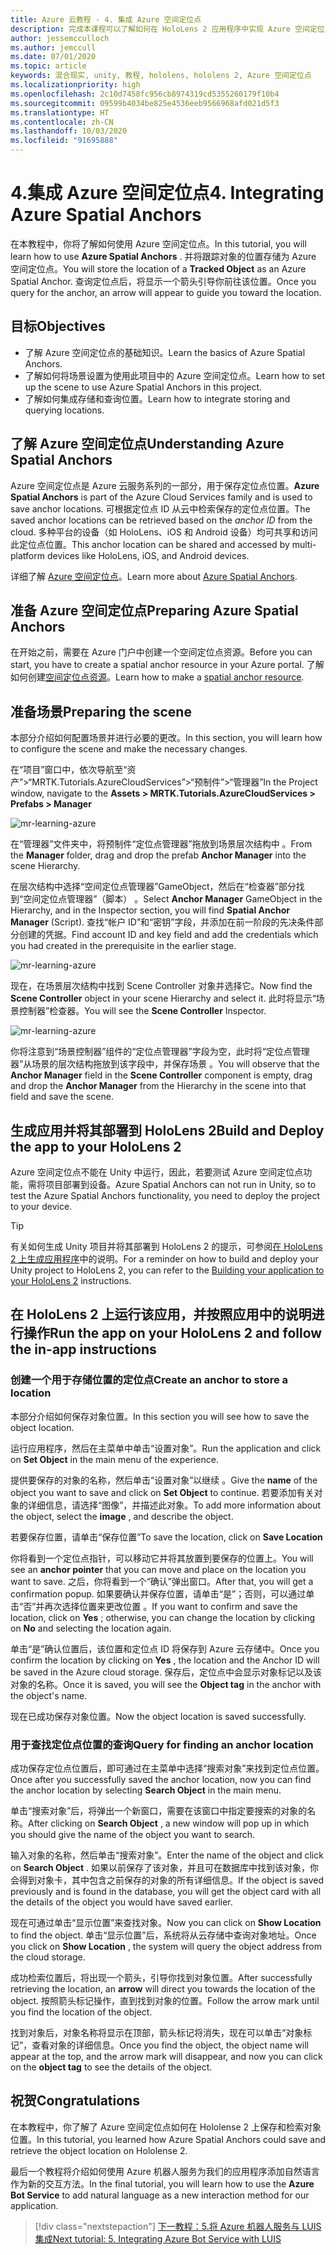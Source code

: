 ```yaml
---
title: Azure 云教程 - 4. 集成 Azure 空间定位点
description: 完成本课程可以了解如何在 HoloLens 2 应用程序中实现 Azure 空间定位点。
author: jessemcculloch
ms.author: jemccull
ms.date: 07/01/2020
ms.topic: article
keywords: 混合现实, unity, 教程, hololens, hololens 2, Azure 空间定位点
ms.localizationpriority: high
ms.openlocfilehash: 2c10d7458fc956cb8974319cd5355260179f10b4
ms.sourcegitcommit: 09599b4034be825e4536eeb9566968afd021d5f3
ms.translationtype: HT
ms.contentlocale: zh-CN
ms.lasthandoff: 10/03/2020
ms.locfileid: "91695888"
---
```

# <a name="4-integrating-azure-spatial-anchors"></a><span data-ttu-id="5506c-105">4.集成 Azure 空间定位点</span><span class="sxs-lookup"><span data-stu-id="5506c-105">4. Integrating Azure Spatial Anchors</span></span>

<span data-ttu-id="5506c-106">在本教程中，你将了解如何使用 Azure 空间定位点。</span><span class="sxs-lookup"><span data-stu-id="5506c-106">In this tutorial, you will learn how to use **Azure Spatial Anchors** .</span></span> <span data-ttu-id="5506c-107">并将跟踪对象的位置存储为 Azure 空间定位点。</span><span class="sxs-lookup"><span data-stu-id="5506c-107">You will store the location of a **Tracked Object** as an Azure Spatial Anchor.</span></span> <span data-ttu-id="5506c-108">查询定位点后，将显示一个箭头引导你前往该位置。</span><span class="sxs-lookup"><span data-stu-id="5506c-108">Once you query for the anchor, an arrow will appear to guide you toward the location.</span></span>

## <a name="objectives"></a><span data-ttu-id="5506c-109">目标</span><span class="sxs-lookup"><span data-stu-id="5506c-109">Objectives</span></span>

* <span data-ttu-id="5506c-110">了解 Azure 空间定位点的基础知识。</span><span class="sxs-lookup"><span data-stu-id="5506c-110">Learn the basics of Azure Spatial Anchors.</span></span>
* <span data-ttu-id="5506c-111">了解如何将场景设置为使用此项目中的 Azure 空间定位点。</span><span class="sxs-lookup"><span data-stu-id="5506c-111">Learn how to set up the scene to use Azure Spatial Anchors in this project.</span></span>
* <span data-ttu-id="5506c-112">了解如何集成存储和查询位置。</span><span class="sxs-lookup"><span data-stu-id="5506c-112">Learn how to integrate storing and querying locations.</span></span>

## <a name="understanding-azure-spatial-anchors"></a><span data-ttu-id="5506c-113">了解 Azure 空间定位点</span><span class="sxs-lookup"><span data-stu-id="5506c-113">Understanding Azure Spatial Anchors</span></span>

 <span data-ttu-id="5506c-114">Azure 空间定位点是 Azure 云服务系列的一部分，用于保存定位点位置。</span><span class="sxs-lookup"><span data-stu-id="5506c-114">**Azure Spatial Anchors** is part of the Azure Cloud Services family and is used to save anchor locations.</span></span> <span data-ttu-id="5506c-115">可根据定位点 ID 从云中检索保存的定位点位置。</span><span class="sxs-lookup"><span data-stu-id="5506c-115">The saved anchor locations can be retrieved based on the *anchor ID* from the cloud.</span></span> <span data-ttu-id="5506c-116">多种平台的设备（如 HoloLens、iOS 和 Android 设备）均可共享和访问此定位点位置。</span><span class="sxs-lookup"><span data-stu-id="5506c-116">This anchor location can be shared and accessed by multi-platform devices like HoloLens, iOS, and Android devices.</span></span>

<span data-ttu-id="5506c-117">详细了解 [Azure 空间定位点](https://docs.microsoft.com/azure/spatial-anchors/overview)。</span><span class="sxs-lookup"><span data-stu-id="5506c-117">Learn more about [Azure Spatial Anchors](https://docs.microsoft.com/azure/spatial-anchors/overview).</span></span>

## <a name="preparing-azure-spatial-anchors"></a><span data-ttu-id="5506c-118">准备 Azure 空间定位点</span><span class="sxs-lookup"><span data-stu-id="5506c-118">Preparing Azure Spatial Anchors</span></span>

<span data-ttu-id="5506c-119">在开始之前，需要在 Azure 门户中创建一个空间定位点资源。</span><span class="sxs-lookup"><span data-stu-id="5506c-119">Before you can start, you have to create a spatial anchor resource in your Azure portal.</span></span>
<span data-ttu-id="5506c-120">了解如何创建[空间定位点资源](https://docs.microsoft.com/azure/spatial-anchors/quickstarts/get-started-hololens#create-a-spatial-anchors-resource)。</span><span class="sxs-lookup"><span data-stu-id="5506c-120">Learn how to make a [spatial anchor resource](https://docs.microsoft.com/azure/spatial-anchors/quickstarts/get-started-hololens#create-a-spatial-anchors-resource).</span></span>

## <a name="preparing-the-scene"></a><span data-ttu-id="5506c-121">准备场景</span><span class="sxs-lookup"><span data-stu-id="5506c-121">Preparing the scene</span></span>

<span data-ttu-id="5506c-122">本部分介绍如何配置场景并进行必要的更改。</span><span class="sxs-lookup"><span data-stu-id="5506c-122">In this section, you will learn how to configure the scene and make the necessary changes.</span></span>

<span data-ttu-id="5506c-123">在“项目”窗口中，依次导航至“资产”>“MRTK.Tutorials.AzureCloudServices”>“预制件”>“管理器”</span><span class="sxs-lookup"><span data-stu-id="5506c-123">In the Project window, navigate to the **Assets > MRTK.Tutorials.AzureCloudServices > Prefabs > Manager**</span></span>

![mr-learning-azure](images/mr-learning-azure/tutorial4-section1-step1-1.png)

<span data-ttu-id="5506c-125">在“管理器”文件夹中，将预制件“定位点管理器”拖放到场景层次结构中 。</span><span class="sxs-lookup"><span data-stu-id="5506c-125">From the **Manager** folder, drag and drop the prefab **Anchor Manager** into the scene Hierarchy.</span></span>

<span data-ttu-id="5506c-126">在层次结构中选择“空间定位点管理器”GameObject，然后在“检查器”部分找到“空间定位点管理器”（脚本） 。</span><span class="sxs-lookup"><span data-stu-id="5506c-126">Select **Anchor Manager** GameObject in the Hierarchy, and in the Inspector section, you will find **Spatial Anchor Manager** (Script).</span></span> <span data-ttu-id="5506c-127">查找“帐户 ID”和“密钥”字段，并添加在前一阶段的先决条件部分创建的凭据。</span><span class="sxs-lookup"><span data-stu-id="5506c-127">Find account ID and key field and add the credentials which you had created in the prerequisite in the earlier stage.</span></span>

![mr-learning-azure](images/mr-learning-azure/tutorial4-section1-step2-1.png)

<span data-ttu-id="5506c-129">现在，在场景层次结构中找到 Scene Controller 对象并选择它。</span><span class="sxs-lookup"><span data-stu-id="5506c-129">Now find the **Scene Controller** object in your scene Hierarchy and select it.</span></span> <span data-ttu-id="5506c-130">此时将显示“场景控制器”检查器。</span><span class="sxs-lookup"><span data-stu-id="5506c-130">You will see the **Scene Controller** Inspector.</span></span>

![mr-learning-azure](images/mr-learning-azure/tutorial4-section1-step3-1.png)

<span data-ttu-id="5506c-132">你将注意到“场景控制器”组件的“定位点管理器”字段为空，此时将“定位点管理器”从场景的层次结构拖放到该字段中，并保存场景  。</span><span class="sxs-lookup"><span data-stu-id="5506c-132">You will observe that the **Anchor Manager** field in the **Scene Controller** component is empty, drag and drop the **Anchor Manager** from the Hierarchy in the scene into that field and save the scene.</span></span>

## <a name="build-and-deploy-the-app-to-your-hololens-2"></a><span data-ttu-id="5506c-133">生成应用并将其部署到 HoloLens 2</span><span class="sxs-lookup"><span data-stu-id="5506c-133">Build and Deploy the app to your HoloLens 2</span></span>

<span data-ttu-id="5506c-134">Azure 空间定位点不能在 Unity 中运行，因此，若要测试 Azure 空间定位点功能，需将项目部署到设备。</span><span class="sxs-lookup"><span data-stu-id="5506c-134">Azure Spatial Anchors can not run in Unity, so to test the Azure Spatial Anchors functionality, you need to deploy the project to your device.</span></span>

> [!TIP]
> <span data-ttu-id="5506c-135">有关如何生成 Unity 项目并将其部署到 HoloLens 2 的提示，可参阅[在 HoloLens 2 上生成应用程序](mr-learning-base-02.md#building-your-application-to-your-hololens-2)中的说明。</span><span class="sxs-lookup"><span data-stu-id="5506c-135">For a reminder on how to build and deploy your Unity project to HoloLens 2, you can refer to the [Building your application to your HoloLens 2](mr-learning-base-02.md#building-your-application-to-your-hololens-2) instructions.</span></span>

## <a name="run-the-app-on-your-hololens-2-and-follow-the-in-app-instructions"></a><span data-ttu-id="5506c-136">在 HoloLens 2 上运行该应用，并按照应用中的说明进行操作</span><span class="sxs-lookup"><span data-stu-id="5506c-136">Run the app on your HoloLens 2 and follow the in-app instructions</span></span>

### <a name="create-an-anchor-to-store-a-location"></a><span data-ttu-id="5506c-137">创建一个用于存储位置的定位点</span><span class="sxs-lookup"><span data-stu-id="5506c-137">Create an anchor to store a location</span></span>

<span data-ttu-id="5506c-138">本部分介绍如何保存对象位置。</span><span class="sxs-lookup"><span data-stu-id="5506c-138">In this section you will see how to save the object location.</span></span>

<span data-ttu-id="5506c-139">运行应用程序，然后在主菜单中单击“设置对象”。</span><span class="sxs-lookup"><span data-stu-id="5506c-139">Run the application and click on **Set Object** in the main menu of the experience.</span></span>

<span data-ttu-id="5506c-140">提供要保存的对象的名称，然后单击“设置对象”以继续 。</span><span class="sxs-lookup"><span data-stu-id="5506c-140">Give the **name** of the object you want to save and click on **Set Object** to continue.</span></span> <span data-ttu-id="5506c-141">若要添加有关对象的详细信息，请选择“图像”，并描述此对象。</span><span class="sxs-lookup"><span data-stu-id="5506c-141">To add more information about the object, select the **image** , and describe the object.</span></span>

<span data-ttu-id="5506c-142">若要保存位置，请单击“保存位置”</span><span class="sxs-lookup"><span data-stu-id="5506c-142">To save the location, click on **Save Location**</span></span>

<span data-ttu-id="5506c-143">你将看到一个定位点指针，可以移动它并将其放置到要保存的位置上。</span><span class="sxs-lookup"><span data-stu-id="5506c-143">You will see an **anchor pointer** that you can move and place on the location you want to save.</span></span> <span data-ttu-id="5506c-144">之后，你将看到一个“确认”弹出窗口。</span><span class="sxs-lookup"><span data-stu-id="5506c-144">After that, you will get a confirmation popup.</span></span> <span data-ttu-id="5506c-145">如果要确认并保存位置，请单击“是”；否则，可以通过单击“否”并再次选择位置来更改位置 。</span><span class="sxs-lookup"><span data-stu-id="5506c-145">If you want to confirm and save the location, click on **Yes** ; otherwise, you can change the location by clicking on **No** and selecting the location again.</span></span>

<span data-ttu-id="5506c-146">单击“是”确认位置后，该位置和定位点 ID 将保存到 Azure 云存储中。</span><span class="sxs-lookup"><span data-stu-id="5506c-146">Once you confirm the location by clicking on **Yes** , the location and the Anchor ID will be saved in the Azure cloud storage.</span></span> <span data-ttu-id="5506c-147">保存后，定位点中会显示对象标记以及该对象的名称。</span><span class="sxs-lookup"><span data-stu-id="5506c-147">Once it is saved, you will see the **Object tag**  in the anchor with the object's name.</span></span>

<span data-ttu-id="5506c-148">现在已成功保存对象位置。</span><span class="sxs-lookup"><span data-stu-id="5506c-148">Now the object location is saved successfully.</span></span>

### <a name="query-for-finding-an-anchor-location"></a><span data-ttu-id="5506c-149">用于查找定位点位置的查询</span><span class="sxs-lookup"><span data-stu-id="5506c-149">Query for finding an anchor location</span></span>

<span data-ttu-id="5506c-150">成功保存定位点位置后，即可通过在主菜单中选择“搜索对象”来找到定位点位置。</span><span class="sxs-lookup"><span data-stu-id="5506c-150">Once after you successfully saved the anchor location, now you can find the anchor location by selecting **Search Object** in the main menu.</span></span>

<span data-ttu-id="5506c-151">单击“搜索对象”后，将弹出一个新窗口，需要在该窗口中指定要搜索的对象的名称。</span><span class="sxs-lookup"><span data-stu-id="5506c-151">After clicking on **Search Object** , a new window will pop up in which you should give the name of the object you want to search.</span></span>

<span data-ttu-id="5506c-152">输入对象的名称，然后单击“搜索对象”。</span><span class="sxs-lookup"><span data-stu-id="5506c-152">Enter the name of the object and click on **Search Object** .</span></span> <span data-ttu-id="5506c-153">如果以前保存了该对象，并且可在数据库中找到该对象，你会得到对象卡，其中包含之前保存的对象的所有详细信息。</span><span class="sxs-lookup"><span data-stu-id="5506c-153">If the object is saved previously and is found in the database, you will get the object card with all the details of the object you would have saved earlier.</span></span>

<span data-ttu-id="5506c-154">现在可通过单击“显示位置”来查找对象。</span><span class="sxs-lookup"><span data-stu-id="5506c-154">Now you can click on **Show Location** to find the object.</span></span> <span data-ttu-id="5506c-155">单击“显示位置”后，系统将从云存储中查询对象地址。</span><span class="sxs-lookup"><span data-stu-id="5506c-155">Once you click on **Show Location** , the system will query the object address from the cloud storage.</span></span>

<span data-ttu-id="5506c-156">成功检索位置后，将出现一个箭头，引导你找到对象位置。</span><span class="sxs-lookup"><span data-stu-id="5506c-156">After successfully retrieving the location, an **arrow** will direct you towards the location of the object.</span></span> <span data-ttu-id="5506c-157">按照箭头标记操作，直到找到对象的位置。</span><span class="sxs-lookup"><span data-stu-id="5506c-157">Follow the arrow mark until you find the location of the object.</span></span>

<span data-ttu-id="5506c-158">找到对象后，对象名称将显示在顶部，箭头标记将消失，现在可以单击“对象标记”，查看对象的详细信息。</span><span class="sxs-lookup"><span data-stu-id="5506c-158">Once you find the object, the object name will appear at the top, and the arrow mark will disappear, and now you can click on the **object tag** to see the details of the object.</span></span>

## <a name="congratulations"></a><span data-ttu-id="5506c-159">祝贺</span><span class="sxs-lookup"><span data-stu-id="5506c-159">Congratulations</span></span>

<span data-ttu-id="5506c-160">在本教程中，你了解了 Azure 空间定位点如何在 Hololense 2 上保存和检索对象位置。</span><span class="sxs-lookup"><span data-stu-id="5506c-160">In this tutorial, you learned how Azure Spatial Anchors could save and retrieve the object location on Hololense 2.</span></span>

<span data-ttu-id="5506c-161">最后一个教程将介绍如何使用 Azure 机器人服务为我们的应用程序添加自然语言作为新的交互方法。</span><span class="sxs-lookup"><span data-stu-id="5506c-161">In the final tutorial, you will learn how to use the **Azure Bot Service** to add natural language as a new interaction method for our application.</span></span>

> [!div class="nextstepaction"]
> [<span data-ttu-id="5506c-162">下一教程：5.将 Azure 机器人服务与 LUIS 集成</span><span class="sxs-lookup"><span data-stu-id="5506c-162">Next tutorial: 5. Integrating Azure Bot Service with LUIS</span></span>](mr-learning-azure-05.md)
